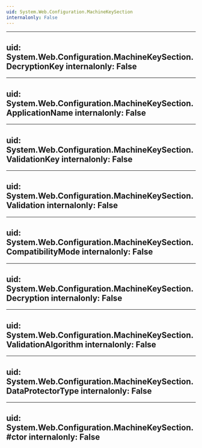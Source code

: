 ```yaml
---
uid: System.Web.Configuration.MachineKeySection
internalonly: False
---
```


---
uid: System.Web.Configuration.MachineKeySection.DecryptionKey
internalonly: False
---

---
uid: System.Web.Configuration.MachineKeySection.ApplicationName
internalonly: False
---

---
uid: System.Web.Configuration.MachineKeySection.ValidationKey
internalonly: False
---

---
uid: System.Web.Configuration.MachineKeySection.Validation
internalonly: False
---

---
uid: System.Web.Configuration.MachineKeySection.CompatibilityMode
internalonly: False
---

---
uid: System.Web.Configuration.MachineKeySection.Decryption
internalonly: False
---

---
uid: System.Web.Configuration.MachineKeySection.ValidationAlgorithm
internalonly: False
---

---
uid: System.Web.Configuration.MachineKeySection.DataProtectorType
internalonly: False
---

---
uid: System.Web.Configuration.MachineKeySection.#ctor
internalonly: False
---
